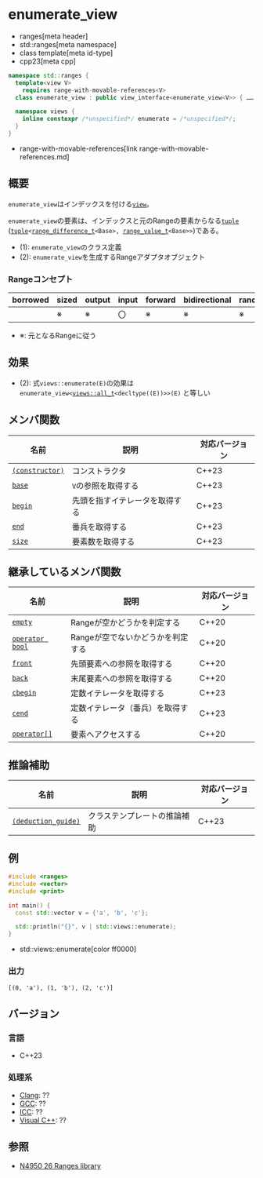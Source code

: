 # enumerate_view
* ranges[meta header]
* std::ranges[meta namespace]
* class template[meta id-type]
* cpp23[meta cpp]

```cpp
namespace std::ranges {
  template<view V>
    requires range-with-movable-references<V>
  class enumerate_view : public view_interface<enumerate_view<V>> { …… }; // (1)

  namespace views {
    inline constexpr /*unspecified*/ enumerate = /*unspecified*/;      // (2)
  }
}
```
* range-with-movable-references[link range-with-movable-references.md]

## 概要

`enumerate_view`はインデックスを付ける[`view`](view.md)。

`enumerate_view`の要素は、インデックスと元のRangeの要素からなる[`tuple`](/reference/tuple/tuple.md) ([`tuple`](/reference/tuple/tuple.md)`<`[`range_difference_t`](range_difference_t.md)`<Base>, `[`range_value_t`](range_value_t.md)`<Base>>`)である。

- (1): `enumerate_view`のクラス定義
- (2): `enumerate_view`を生成するRangeアダプタオブジェクト

### Rangeコンセプト

| borrowed | sized | output | input | forward | bidirectional | random_access | contiguous | common | viewable | view |
|----------|-------|--------|-------|---------|---------------|---------------|------------|--------|----------|------|
|          | ※    | ※     | 〇    | ※      | ※            | ※            |            | ※     | ○       | ○   |

- ※: 元となるRangeに従う

## 効果

- (2): 式`views::enumerate(E)`の効果は`enumerate_view<`[`views::all_t`](all.md)`<decltype((E))>>(E)` と等しい


## メンバ関数

| 名前                                             | 説明                             | 対応バージョン |
|--------------------------------------------------|----------------------------------|----------------|
| [`(constructor)`](enumerate_view/op_constructor.md.nolink)  | コンストラクタ                   | C++23          |
| [`base`](enumerate_view/base.md.nolink)                     | `V`の参照を取得する              | C++23          |
| [`begin`](enumerate_view/begin.md.nolink)                   | 先頭を指すイテレータを取得する   | C++23          |
| [`end`](enumerate_view/end.md.nolink)                       | 番兵を取得する                   | C++23          |
| [`size`](enumerate_view/size.md.nolink)                     | 要素数を取得する                 | C++23          |

## 継承しているメンバ関数

| 名前                                         | 説明                              | 対応バージョン |
|----------------------------------------------|-----------------------------------|----------------|
| [`empty`](view_interface/empty.md)           | Rangeが空かどうかを判定する       | C++20          |
| [`operator bool`](view_interface/op_bool.md) | Rangeが空でないかどうかを判定する | C++20          |
| [`front`](view_interface/front.md)           | 先頭要素への参照を取得する        | C++20          |
| [`back`](view_interface/back.md)             | 末尾要素への参照を取得する        | C++20          |
| [`cbegin`](view_interface/cbegin.md)         | 定数イテレータを取得する          | C++23          |
| [`cend`](view_interface/cend.md)             | 定数イテレータ（番兵）を取得する  | C++23          |
| [`operator[]`](view_interface/op_at.md)      | 要素へアクセスする                | C++20          |

## 推論補助

| 名前                                                  | 説明                         | 対応バージョン |
|-------------------------------------------------------|------------------------------|----------------|
| [`(deduction_guide)`](enumerate_view/op_deduction_guide.md.nolink) | クラステンプレートの推論補助 | C++23          |

## 例
```cpp example
#include <ranges>
#include <vector>
#include <print>

int main() {
  const std::vector v = {'a', 'b', 'c'};

  std::println("{}", v | std::views::enumerate);
}
```
* std::views::enumerate[color ff0000]

### 出力
```
[(0, 'a'), (1, 'b'), (2, 'c')]
```

## バージョン
### 言語
- C++23

### 処理系
- [Clang](/implementation.md#clang): ??
- [GCC](/implementation.md#gcc): ??
- [ICC](/implementation.md#icc): ??
- [Visual C++](/implementation.md#visual_cpp): ??

## 参照
- [N4950 26 Ranges library](https://timsong-cpp.github.io/cppwp/n4950/ranges)
